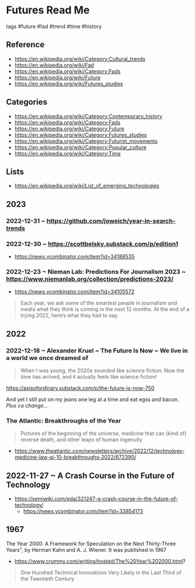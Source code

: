 # Futures Read Me

tags #future #fad #trend #time #history


## Reference

* https://en.wikipedia.org/wiki/Category:Cultural_trends
* https://en.wikipedia.org/wiki/Fad
* https://en.wikipedia.org/wiki/Category:Fads
* https://en.wikipedia.org/wiki/Future
* https://en.wikipedia.org/wiki/Futures_studies


## Categories

* https://en.wikipedia.org/wiki/Category:Contemporary_history
* https://en.wikipedia.org/wiki/Category:Fads
* https://en.wikipedia.org/wiki/Category:Future
* https://en.wikipedia.org/wiki/Category:Futures_studies
* https://en.wikipedia.org/wiki/Category:Futurist_movements
* https://en.wikipedia.org/wiki/Category:Popular_culture
* https://en.wikipedia.org/wiki/Category:Time


## Lists

* https://en.wikipedia.org/wiki/List_of_emerging_technologies

## 2023

### 2022-12-31 ~ https://github.com/joweich/year-in-search-trends

### 2022-12-30 ~ https://scottbelsky.substack.com/p/edition1

* https://news.ycombinator.com/item?id=34188535


### 2022-12-23 ~ Nieman Lab: Predictions For Journalism 2023 ~ https://www.niemanlab.org/collection/predictions-2023/

* https://news.ycombinator.com/item?id=34105572

>Each year, we ask some of the smartest people in journalism and media what they think is coming in the next 12 months. At the end of a trying 2022, here’s what they had to say.


## 2022

### 2022-12-18 ~ Alexander Kruel ~ The Future Is Now ~ We live in a world we once dreamed of
> When I was young, the 2020s sounded like science fiction. Now the time has arrived, and it actually feels like science fiction!

https://axisofordinary.substack.com/p/the-future-is-now-750

And yet I still put on my jeans one leg at a time and eat egss and bacon. _Plus ca change..._


### The Atlantic: Breakthroughs of the Year
>Pictures of the beginning of the universe, medicine that can (kind of) reverse death, and other leaps of human ingenuity

* https://www.theatlantic.com/newsletters/archive/2022/12/technology-medicine-law-ai-10-breakthroughs-2022/672390/


## 2022-11-27 ~ A Crash Course in the Future of Technology

* https://semiwiki.com/eda/321247-a-crash-course-in-the-future-of-technology/
  * https://news.ycombinator.com/item?id=33854173

## 1967

The Year 2000: A Framework for Speculation on the Next Thirty-Three Years", by Herman Kahn and A. J. Wiener. It was published in 1967

* https://www.crummy.com/writing/hosted/The%20Year%202000.html?

> One Hundred Technical Innovations Very Likely in the Last Third of the Twentieth Century
